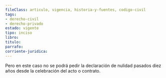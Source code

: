 ```yaml
---
fileClass: articulo, vigencia, historia-y-fuentes, codigo-civil
tags:
- derecho-civil
- derecho-privado
estado: vigente
tipo: inciso
libro:
titulo:
parrafo:
corriente-juridica:
---
```

Pero en este caso no se podrá pedir la declaración de nulidad pasados diez años desde la celebración del acto o contrato.